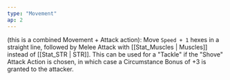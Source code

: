 ```yaml
---
type: "Movement"
ap: 2
---
```


(this is a combined Movement + Attack action): Move `Speed + 1` hexes in a straight line, followed by Melee Attack with [[Stat_Muscles | Muscles]] instead of [[Stat_STR | STR]]. This can be used for a "Tackle" if the "Shove" Attack Action is chosen, in which case a Circumstance Bonus of +3 is granted to the attacker.
